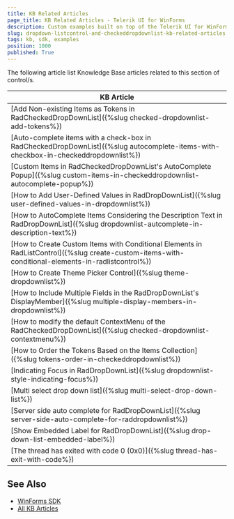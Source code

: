 ```yaml
---
title: KB Related Articles
page_title: KB Related Articles - Telerik UI for WinForms
description: Custom examples built on top of the Telerik UI for WinForms control.
slug: dropdown-listcontrol-and-checkeddropdownlist-kb-related-articles
tags: kb, sdk, examples
position: 1000
published: True
---
```

The following article list Knowledge Base articles related to this section of control/s.
<!--KB Articles Table-->

|KB Article|
|----|
|[Add Non-existing Items as Tokens in RadCheckedDropDownList]({%slug checked-dropdownlist-add-tokens%})|
|[Auto-complete items with a check-box in RadCheckedDropDownList]({%slug autocomplete-items-with-checkbox-in-checkeddropdownlist%})|
|[Custom Items in RadCheckedDropDownList's AutoComplete Popup]({%slug custom-items-in-checkeddropdownlist-autocomplete-popup%})|
|[How to Add User-Defined Values in RadDropDownList]({%slug user-defined-values-in-dropdownlist%})|
|[How to AutoComplete Items Considering the Description Text in RadDropDownList]({%slug dropdownlist-autcomplete-in-description-text%})|
|[How to Create Custom Items with Conditional Elements in RadListControl]({%slug create-custom-items-with-conditional-elements-in-radlistcontrol%})|
|[How to Create Theme Picker Control]({%slug theme-dropdownlist%})|
|[How to Include Multiple Fields in the RadDropDownList's DisplayMember]({%slug multiple-display-members-in-dropdownlist%})|
|[How to modify the default ContextMenu of the RadCheckedDropDownList]({%slug checked-dropdownlist-contextmenu%})|
|[How to Order the Tokens Based on the Items Collection]({%slug tokens-order-in-checkeddropdownlist%})|
|[Indicating Focus in RadDropDownList]({%slug dropdownlist-style-indicating-focus%})|
|[Multi select drop down list]({%slug multi-select-drop-down-list%})|
|[Server side auto complete for RadDropDownList]({%slug server-side-auto-complete-for-raddropdownlist%})|
|[Show Embedded Label for RadDropDownList]({%slug drop-down-list-embedded-label%})|
|[The thread has exited with code 0 (0x0)]({%slug thread-has-exit-with-code%})|

## See Also

* [WinForms SDK](https://github.com/telerik/winforms-sdk)
* [All KB Articles](https://docs.telerik.com/devtools/winforms/knowledge-base)
